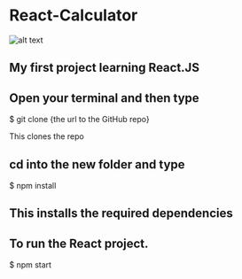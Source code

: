# React-Calculator

![alt text](https://imgur.com/KfkwLuT)

## My first project learning React.JS

## Open your terminal and then type

$ git clone {the url to the GitHub repo}

This clones the repo

## cd into the new folder and type

$ npm install

## This installs the required dependencies

## To run the React project.

$ npm start
